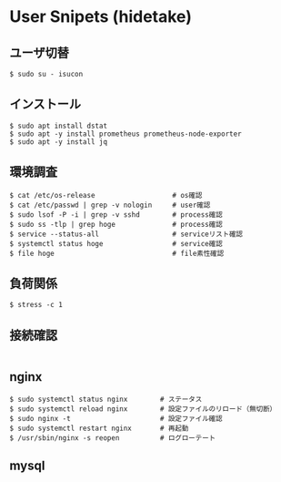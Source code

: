 # User Snipets (hidetake)

## ユーザ切替  
```
$ sudo su - isucon
```

## インストール  
```
$ sudo apt install dstat
$ sudo apt -y install prometheus prometheus-node-exporter
$ sudo apt -y install jq
```

## 環境調査  
```
$ cat /etc/os-release                   # os確認  
$ cat /etc/passwd | grep -v nologin     # user確認  
$ sudo lsof -P -i | grep -v sshd        # process確認
$ sudo ss -tlp | grep hoge              # process確認
$ service --status-all                  # serviceリスト確認
$ systemctl status hoge                 # service確認
$ file hoge                             # file素性確認
```

## 負荷関係 
```
$ stress -c 1
```

## 接続確認
```
```

## nginx  
```
$ sudo systemctl status nginx        # ステータス
$ sudo systemctl reload nginx        # 設定ファイルのリロード（無切断）
$ sudo nginx -t                      # 設定ファイル確認
$ sudo systemctl restart nginx       # 再起動
$ /usr/sbin/nginx -s reopen          # ログローテート
```

## mysql  
```
```
